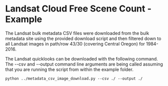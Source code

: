 # Landsat Cloud Free Scene Count - Example

The Landsat bulk metadata CSV files were downloaded from the bulk metadata site using the provided download script and then filtered down to all Landsat images in path/row 43/30 (covering Central Oregon) for 1984-2016.

The Landsat quicklooks can be downloaded with the following command.  The --csv and --output command line arguments are being called assuming that you are running the script from within the example folder.
```
python ../metadata_csv_image_download.py --csv ./ --output ./
```

